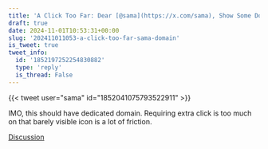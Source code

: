 ```yaml
---
title: 'A Click Too Far: Dear [@sama](https://x.com/sama), Show Some Domain!'
draft: true
date: 2024-11-01T10:53:31+00:00
slug: '202411011053-a-click-too-far-sama-domain'
is_tweet: true
tweet_info:
  id: '1852197252254830882'
  type: 'reply'
  is_thread: False
---
```




{{< tweet user="sama" id="1852041075793522911" >}}

IMO, this should have dedicated domain. Requiring extra click is too much on that barely visible icon is a lot of friction.

[Discussion](https://x.com/sytelus/status/1852197252254830882)

